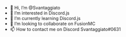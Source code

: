 - 👋 Hi, I’m @Svantaggiato
- 👀 I’m interested in Discord.js
- 🌱 I’m currently learning Discord.js
- 💞️ I’m looking to collaborate on FusionMC
- 📫 How to contact me on Discord Svantaggiato#0631 

